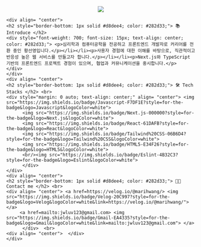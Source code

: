 <div align= "center">
    <img src="https://capsule-render.vercel.app/api?type=waving&color=fdcef9&height=180&text=Hello%20Stranger!&animation=&fontColor=000000&fontSize=70" />
    </div>
    
    <div align= "center"> 
    <h2 style="border-bottom: 1px solid #d8dee4; color: #282d33;"> 📚 Introduce </h2>  
    <div style="font-weight: 700; font-size: 15px; text-align: center; color: #282d33;"> <p>심리학과 컴퓨터공학을 전공하고 프론트엔드 개발자로 커리어를 전환 중인 황선영입니다.</p></li></li><p>사용자 경험에 대한 이해를 바탕으로, 직관적이고 반응성 높은 웹 서비스를 만들고자 합니다.</p></li></li><p>Next.js와 TypeScript 기반의 프론트엔드 프로젝트 경험이 있으며, 협업과 커뮤니케이션을 중시합니다.</p> </div> 
    </div>
    <div align= "center">
    <h2 style="border-bottom: 1px solid #d8dee4; color: #282d33;"> 🛠️ Tech Stacks </h2> <br> 
    <div style="margin: 0 auto; text-align: center;" align= "center"> <img src="https://img.shields.io/badge/Javascript-F7DF1E?style=for-the-badge&logo=Javascript&logoColor=white">
          <img src="https://img.shields.io/badge/Next.js-000000?style=for-the-badge&logo=Next.js&logoColor=white">
          <img src="https://img.shields.io/badge/React-61DAFB?style=for-the-badge&logo=React&logoColor=white">
          <img src="https://img.shields.io/badge/Tailwind%20CSS-06B6D4?style=for-the-badge&logo=Tailwind%20CSS&logoColor=white">
          <img src="https://img.shields.io/badge/HTML5-E34F26?style=for-the-badge&logo=HTML5&logoColor=white">
          <br/><img src="https://img.shields.io/badge/Eslint-4B32C3?style=for-the-badge&logo=Eslint&logoColor=white">
          </div>
    </div>
    <div align= "center">
    <h2 style="border-bottom: 1px solid #d8dee4; color: #282d33;"> 🧑‍💻 Contact me </h2> <br> 
    <div align= "center"> <a href=https://velog.io/@marihwang/> <img src="https://img.shields.io/badge/Velog-20C997?style=for-the-badge&logo=Velog&logoColor=white&link=https://velog.io/@marihwang/"> </a>
         <a href=mailto:jwluv123@gmail.com> <img src="https://img.shields.io/badge/Gmail-EA4335?style=for-the-badge&logo=Gmail&logoColor=white&link=mailto:jwluv123@gmail.com"> </a>
          </div>  <br> 
    <div align= "center">  </div> 
    </div>
    
